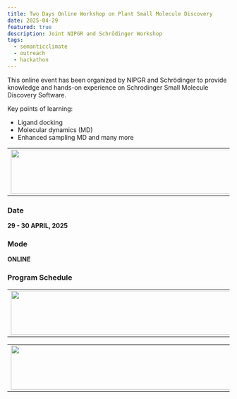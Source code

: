 ```yaml
---
title: Two Days Online Workshop on Plant Small Molecule Discovery 
date: 2025-04-29
featured: true
description: Joint NIPGR and Schrödinger Workshop  
tags:
  - semanticclimate
  - outreach
  - hackathon
---
```


This online event has been organized by NIPGR and Schrödinger to provide knowledge and hands-on experience on Schrodinger Small Molecule Discovery Software.

Key points of learning:

- Ligand docking
- Molecular dynamics (MD)
- Enhanced sampling MD and many more

<table>
  <tr>
    <td>
      <img src='{{ "/static/img/events_all/NIPGR_workshopApril29.png" | url }}' width="500" height="100">
    </td>
  </tr>
</table>

### Date

**29 - 30 APRIL, 2025**

### Mode

**ONLINE**

### Program Schedule

<table>
  <tr>
    <td>
      <img src='{{ "/static/img/events_all/workshopApril29_pic2.jpg" | url }}' width="500" height="100">
    </td>
  </tr>
</table>

<table>
  <tr>
    <td>
      <img src='{{ "/static/img/events_all/workshopApril29_pic3.jpg" | url }}' width="500" height="100">
    </td>
  </tr>
</table>
